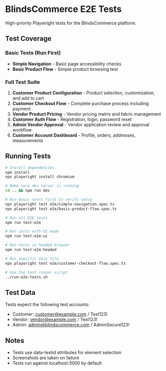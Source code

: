 # BlindsCommerce E2E Tests

High-priority Playwright tests for the BlindsCommerce platform.

## Test Coverage

### Basic Tests (Run First)
- **Simple Navigation** - Basic page accessibility checks
- **Basic Product Flow** - Simple product browsing test

### Full Test Suite
1. **Customer Product Configuration** - Product selection, customization, and add to cart
2. **Customer Checkout Flow** - Complete purchase process including payment
3. **Vendor Product Pricing** - Vendor pricing matrix and fabric management
4. **Customer Auth Flow** - Registration, login, password reset
5. **Admin Vendor Approval** - Vendor application review and approval workflow
6. **Customer Account Dashboard** - Profile, orders, addresses, measurements

## Running Tests

```bash
# Install dependencies
npm install
npx playwright install chromium

# Make sure dev server is running
cd .. && npm run dev

# Run basic tests first to verify setup
npx playwright test e2e/simple-navigation.spec.ts
npx playwright test e2e/basic-product-flow.spec.ts

# Run all E2E tests
npm run test:e2e

# Run tests with UI mode
npm run test:e2e:ui

# Run tests in headed browser
npm run test:e2e:headed

# Run specific test file
npx playwright test e2e/customer-checkout-flow.spec.ts

# Use the test runner script
../run-e2e-tests.sh
```

## Test Data

Tests expect the following test accounts:
- Customer: customer@example.com / Test123!
- Vendor: vendor@example.com / Test123!
- Admin: admin@blindscommerce.com / AdminSecure123!

## Notes

- Tests use data-testid attributes for element selection
- Screenshots are taken on failure
- Tests run against localhost:3000 by default